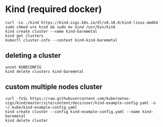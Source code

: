 # Kind (required docker)

```
curl -Lo ./kind https://kind.sigs.k8s.io/dl/v0.10.0/kind-linux-amd64
sudo chmod u+x kind && sudo mv kind /usr/bin/kind
kind create cluster --name kind-baremetal
kind get clusters
kubectl cluster-info --context kind-kind-baremetal
```

## deleting a cluster

```
unset KUBECONFIG
kind delete clusters kind-baremetal
```

## custom multiple nodes cluster

```
curl -fsSL https://raw.githubusercontent.com/kubernetes-sigs/kind/master/site/content/docs/user/kind-example-config.yaml -o ~/.kube/kind-example-config.yaml
kind create cluster --config kind-example-config.yaml --name kind-baremetal
kind delete cluster
```
